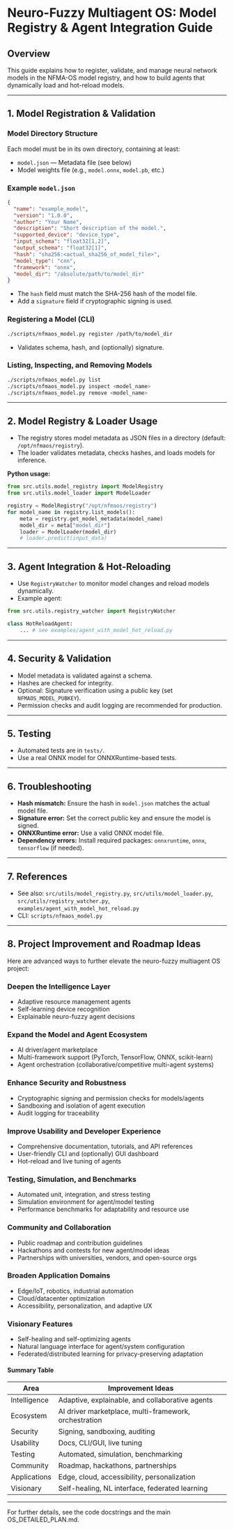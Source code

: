 # Neuro-Fuzzy Multiagent OS: Model Registry & Agent Integration Guide

## Overview
This guide explains how to register, validate, and manage neural network models in the NFMA-OS model registry, and how to build agents that dynamically load and hot-reload models.

---

## 1. Model Registration & Validation

### Model Directory Structure
Each model must be in its own directory, containing at least:
- `model.json` — Metadata file (see below)
- Model weights file (e.g., `model.onnx`, `model.pb`, etc.)

### Example `model.json`
```json
{
  "name": "example_model",
  "version": "1.0.0",
  "author": "Your Name",
  "description": "Short description of the model.",
  "supported_device": "device_type",
  "input_schema": "float32[1,2]",
  "output_schema": "float32[1]",
  "hash": "sha256:<actual_sha256_of_model_file>",
  "model_type": "cnn",
  "framework": "onnx",
  "model_dir": "/absolute/path/to/model_dir"
}
```
- The `hash` field must match the SHA-256 hash of the model file.
- Add a `signature` field if cryptographic signing is used.

### Registering a Model (CLI)
```sh
./scripts/nfmaos_model.py register /path/to/model_dir
```
- Validates schema, hash, and (optionally) signature.

### Listing, Inspecting, and Removing Models
```sh
./scripts/nfmaos_model.py list
./scripts/nfmaos_model.py inspect <model_name>
./scripts/nfmaos_model.py remove <model_name>
```

---

## 2. Model Registry & Loader Usage

- The registry stores model metadata as JSON files in a directory (default: `/opt/nfmaos/registry`).
- The loader validates metadata, checks hashes, and loads models for inference.

**Python usage:**
```python
from src.utils.model_registry import ModelRegistry
from src.utils.model_loader import ModelLoader

registry = ModelRegistry("/opt/nfmaos/registry")
for model_name in registry.list_models():
    meta = registry.get_model_metadata(model_name)
    model_dir = meta["model_dir"]
    loader = ModelLoader(model_dir)
    # loader.predict(input_data)
```

---

## 3. Agent Integration & Hot-Reloading

- Use `RegistryWatcher` to monitor model changes and reload models dynamically.
- Example agent:

```python
from src.utils.registry_watcher import RegistryWatcher

class HotReloadAgent:
    ... # see examples/agent_with_model_hot_reload.py
```

---

## 4. Security & Validation
- Model metadata is validated against a schema.
- Hashes are checked for integrity.
- Optional: Signature verification using a public key (set `NFMAOS_MODEL_PUBKEY`).
- Permission checks and audit logging are recommended for production.

---

## 5. Testing
- Automated tests are in `tests/`.
- Use a real ONNX model for ONNXRuntime-based tests.

---

## 6. Troubleshooting
- **Hash mismatch:** Ensure the hash in `model.json` matches the actual model file.
- **Signature error:** Set the correct public key and ensure the model is signed.
- **ONNXRuntime error:** Use a valid ONNX model file.
- **Dependency errors:** Install required packages: `onnxruntime`, `onnx`, `tensorflow` (if needed).

---

## 7. References
- See also: `src/utils/model_registry.py`, `src/utils/model_loader.py`, `src/utils/registry_watcher.py`, `examples/agent_with_model_hot_reload.py`
- CLI: `scripts/nfmaos_model.py`

---

## 8. Project Improvement and Roadmap Ideas

Here are advanced ways to further elevate the neuro-fuzzy multiagent OS project:

### Deepen the Intelligence Layer
- Adaptive resource management agents
- Self-learning device recognition
- Explainable neuro-fuzzy agent decisions

### Expand the Model and Agent Ecosystem
- AI driver/agent marketplace
- Multi-framework support (PyTorch, TensorFlow, ONNX, scikit-learn)
- Agent orchestration (collaborative/competitive multi-agent systems)

### Enhance Security and Robustness
- Cryptographic signing and permission checks for models/agents
- Sandboxing and isolation of agent execution
- Audit logging for traceability

### Improve Usability and Developer Experience
- Comprehensive documentation, tutorials, and API references
- User-friendly CLI and (optionally) GUI dashboard
- Hot-reload and live tuning of agents

### Testing, Simulation, and Benchmarks
- Automated unit, integration, and stress testing
- Simulation environment for agent/model testing
- Performance benchmarks for adaptability and resource use

### Community and Collaboration
- Public roadmap and contribution guidelines
- Hackathons and contests for new agent/model ideas
- Partnerships with universities, vendors, and open-source orgs

### Broaden Application Domains
- Edge/IoT, robotics, industrial automation
- Cloud/datacenter optimization
- Accessibility, personalization, and adaptive UX

### Visionary Features
- Self-healing and self-optimizing agents
- Natural language interface for agent/system configuration
- Federated/distributed learning for privacy-preserving adaptation

#### Summary Table

| Area                | Improvement Ideas                                         |
|---------------------|----------------------------------------------------------|
| Intelligence        | Adaptive, explainable, and collaborative agents          |
| Ecosystem           | AI driver marketplace, multi-framework, orchestration    |
| Security            | Signing, sandboxing, auditing                            |
| Usability           | Docs, CLI/GUI, live tuning                              |
| Testing             | Automated, simulation, benchmarking                      |
| Community           | Roadmap, hackathons, partnerships                        |
| Applications        | Edge, cloud, accessibility, personalization              |
| Visionary           | Self-healing, NL interface, federated learning           |

---

For further details, see the code docstrings and the main OS_DETAILED_PLAN.md.
